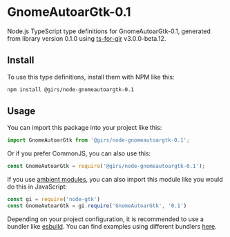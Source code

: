 
# GnomeAutoarGtk-0.1

Node.js TypeScript type definitions for GnomeAutoarGtk-0.1, generated from library version 0.1.0 using [ts-for-gir](https://github.com/gjsify/ts-for-gjs) v3.0.0-beta.12.

## Install

To use this type definitions, install them with NPM like this:
```bash
npm install @girs/node-gnomeautoargtk-0.1
```

## Usage

You can import this package into your project like this:
```ts
import GnomeAutoarGtk from '@girs/node-gnomeautoargtk-0.1';
```

Or if you prefer CommonJS, you can also use this:
```ts
const GnomeAutoarGtk = require('@girs/node-gnomeautoargtk-0.1');
```

If you use [ambient modules](https://github.com/gjsify/ts-for-gir/tree/main/packages/cli#ambient-modules), you can also import this module like you would do this in JavaScript:

```ts
const gi = require('node-gtk')
const GnomeAutoarGtk = gi.require('GnomeAutoarGtk', '0.1')
```

Depending on your project configuration, it is recommended to use a bundler like [esbuild](https://esbuild.github.io/). You can find examples using different bundlers [here](https://github.com/gjsify/ts-for-gir/tree/main/examples).
